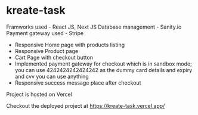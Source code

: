 # kreate-task

Framworks used - React JS, Next JS
Database management - Sanity.io
Payment gateway used - Stripe


- Responsive Home page with products listing
- Responsive Product page
- Cart Page with checkout button
- Implemented payment gateway for checkout which is in sandbox mode; you can use 4242424242424242 as the dummy card details and expiry and cvv you can use anything
- Responsive success message place after checkout

Project is hosted on Vercel

Checkout the deployed project at https://kreate-task.vercel.app/